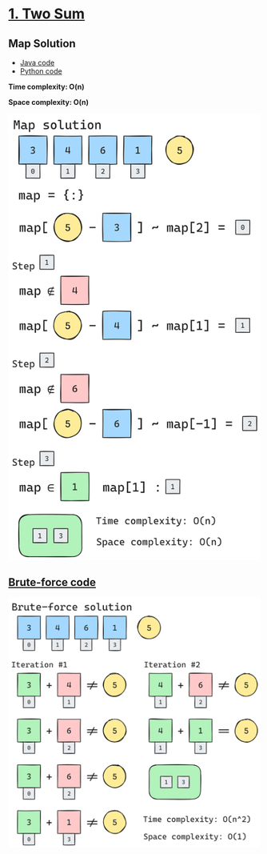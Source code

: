 # [1. Two Sum](https://leetcode.com/problems/two-sum)

## Map Solution

- [Java code](https://github.com/alexengrig/leetcode/blob/main/src/main/java/dev/alexengrig/leetcode/_1_two_sum/BruteForceSolution.java)
- [Python code](https://github.com/alexengrig/leetcode/blob/main/src/main/python/1_two_sum/map_solution.py)

**Time complexity: O(n)**

**Space complexity: O(n)**

![solution](map.png)

## [Brute-force code](https://github.com/alexengrig/leetcode/blob/main/src/main/java/dev/alexengrig/leetcode/_1_two_sum/BruteForceSolution.java)

![solution](brute-force.png)
